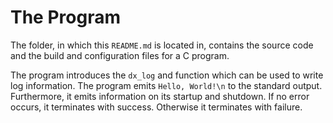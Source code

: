 # The Program
The folder, in which this `README.md` is located in, contains the source code and the build and configuration files for a C program. 

The program introduces the `dx_log` and function which can be used to write log information.
The program emits `Hello, World!\n` to the standard output.
Furthermore, it emits information on its startup and shutdown.
If no error occurs, it terminates with success. Otherwise it terminates with failure.

